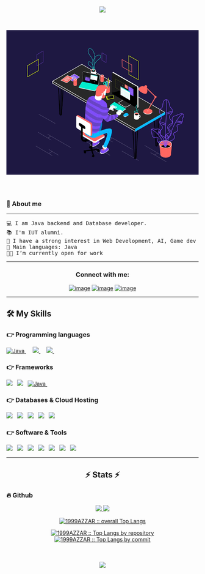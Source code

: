 <!-- <img align="right" src="https://visitor-badge.laobi.icu/badge?page_id=Mirsaidbek.Mirsaidbek"> -->
<h1 align="center">
	<img src="https://readme-typing-svg.demolab.com/?font=Fira+Code&pause=1000&width=435&lines=Hello, I'm Mirsaidbek Karimullaev!; I am Java Developer">
  <!-- <img  align="right"  src="https://visitor-badge.laobi.icu/badge?page_id=Mirsaidbek.Mirsaidbek"> -->
</h1>

<h1 align="center">
	<a href="https://github.com/Mirsaidbek" target="_self">
		<img alt="GIF" src="https://github.com/Mirsaidbek/Mirsaidbek/blob/main/1.gif">
	</a>
</h1>
<br>

### 📖 About me

<hr>
<pre>
💻 I am Java backend and Database developer.
📚 I'm IUT alumni.
📝 I have a strong interest in Web Development, AI, Game dev and new technologies
🌟 Main languages: Java
👨‍💻 I’m currently open for work
</pre>
<hr>

<h3 align="center">Connect with me:</h3>
<div align="center">

[![image](https://img.shields.io/badge/LinkedIn-0077B5?style=for-the-badge&logo=linkedin&logoColor=white)](https://www.linkedin.com/in/mirsaidbek-karimullaev-69860b1b7/)
[![image](https://img.shields.io/badge/Telegram-26A5E4.svg?style=for-the-badge&logo=telegram&logoColor=white)](https://t.me/mirsaidkarimullaev)
[![image](https://img.shields.io/badge/Gmail-37J5E5svg?style=for-the-badge&logo=gmail&logoColor)](https://github.com/Mirsaidbek/Mirsaidbek/blob/main/gmail%20address)

<!-- [![image](https://img.shields.io/badge/Gmail-37J5E5svg?style=for-the-badge&logo=gmail&logoColor=Blue)](https://t.me/mirsaidkarimullaev) -->

</div>
<hr>

## 🛠️ My Skills

### 👉 Programming languages

<p align="left"> 
	
<a href="https://www.java.com/en/">
    <img alt="Java" src="https://img.shields.io/badge/Java-ED8B00?style=for-the-badge&logo=java&logoColor=white"/>
  </a>
&emsp;
<!-- <a href="https://jakarta.ee/">
    <img alt="Java" src="https://img.shields.io/badge/Jakarta-ED8B00?style=for-the-badge&logo=jakarta&logoColor=white"/>
  </a>
&emsp; -->
<a href="https://html.com/html5/">
<img src="https://img.shields.io/badge/html5%20-%53F7AF5E.svg?&style=for-the-badge&color=E3426&logo=html5" />
</a>&nbsp;
&nbsp;
<a href="https://www.css3.com/">
<img src="https://img.shields.io/badge/css3%20-%23F7DF1E.svg?&style=for-the-badge&color=5BA8EE&logo=css3" />
</a>&nbsp;
&nbsp;

  <!-- <a href="https://isocpp.org/">
    <img src="https://img.shields.io/badge/C%2B%2B-00599C?style=for-the-badge&logo=c%2B%2B&logoColor=white">
  </a>
&emsp; -->

<!-- <a href="https://python.org/">
    <img alt="Python" src="https://img.shields.io/badge/Python-FFD43B?style=for-the-badge&logo=python&logoColor=darkgreen"/>
  </a>
  &emsp;
</p> -->

### 👉 Frameworks

<p>
	<img src="http://img.shields.io/badge/-Spring-6db33f?style=for-the-badge&logo=spring&logoColor=white" />&nbsp;&nbsp;
	<img src="http://img.shields.io/badge/-Springboot-629e3a?style=for-the-badge&logo=springboot&logoColor=white" />&nbsp;&nbsp;
	<a href="https://jakarta.ee/">
    <img alt="Java" src="https://img.shields.io/badge/Jakarta-ED8B00?style=for-the-badge&logo=jakarta&logoColor=white"/>
  	</a>
	&emsp;&emsp;
	<!-- <img src="http://img.shields.io/badge/-Project%20Reactor-6db33f?style=for-the-badge&logo=react&logoColor=white" />&nbsp;&nbsp;
	<img src="https://img.shields.io/badge/Keras-D00000?style=for-the-badge&logo=Keras&logoColor=white" />&nbsp;&nbsp;
	<img src="https://img.shields.io/badge/PyTorch-EE4C2C?style=for-the-badge&logo=PyTorch&logoColor=white" />&nbsp;&nbsp; -->
  <!-- 	<img src="" />&nbsp;&nbsp; -->
</p>

### 👉 Databases & Cloud Hosting

<p>
	<img src="https://img.shields.io/badge/Git-F05032?style=for-the-badge&logo=git&logoColor=white" />&nbsp;&nbsp;
	<img src="https://img.shields.io/badge/postgresql-008bb9?style=for-the-badge&logo=postgresql&logoColor=white" />&nbsp;&nbsp;
	<!-- <img src="https://img.shields.io/badge/SQLite-07405E?style=for-the-badge&logo=sqlite&logoColor=white" />&nbsp;&nbsp; -->
	<img src="https://img.shields.io/badge/GitHub-100000?style=for-the-badge&logo=github&logoColor=white" />&nbsp;&nbsp;
	<img src="https://img.shields.io/badge/GitLab%20-%23F7DF1E.svg?&style=for-the-badge&color=FC6D26" />&nbsp;&nbsp;
	<!-- <img src="https://img.shields.io/badge/firebase-ffca28?style=for-the-badge&logo=firebase&logoColor=black" />&nbsp;&nbsp; -->
	<img src="https://img.shields.io/badge/MongoDB-4EA94B?style=for-the-badge&logo=mongodb&logoColor=white" />&nbsp;&nbsp;
 </p>

### 👉 Software & Tools

 <p>

<img src="https://img.shields.io/badge/Windows-FCC624?style=for-the-badge&logo=windows&logoColor=black" />&nbsp;&nbsp;
<img src="https://img.shields.io/badge/intellijidea-E24F1D?style=for-the-badge&logo=intellijidea&logoColor=black" />&nbsp;&nbsp;
<img src="https://img.shields.io/badge/vscode-E24F1D?style=for-the-badge&logo=visualstudiocode&logoColor=black" />&nbsp;&nbsp;
<img src="https://img.shields.io/badge/Postman-FF6C37?style=for-the-badge&logo=Postman&logoColor=white" />&nbsp;&nbsp;
<img src="https://img.shields.io/badge/Trello-0052CC?style=for-the-badge&logo=trello&logoColor=white" />&nbsp;&nbsp;
<img src="https://img.shields.io/badge/mailtrap-0052CC?style=for-the-badge&logo=mailtrap&logoColor=white" />&nbsp;&nbsp;
<img src="https://img.shields.io/badge/insomnia-0052CC?style=for-the-badge&logo=insomnia&logoColor=white" />&nbsp;&nbsp;

<!-- <img src="https://img.shields.io/badge/Docker-2CA5E0?style=for-the-badge&logo=docker&logoColor=white" />&nbsp;&nbsp; -->
<!-- <img src="https://img.shields.io/badge/Amazon_AWS-232F3E?style=for-the-badge&logo=amazon-aws&logoColor=white" />&nbsp;&nbsp; -->
<!-- <img src="https://img.shields.io/badge/Figma-F24E1E?style=for-the-badge&logo=figma&logoColor=white" />&nbsp;&nbsp; -->
<!--
<img src="https://img.shields.io/badge/Jira-0052CC?style=for-the-badge&logo=Jira&logoColor=white" />&nbsp;&nbsp; -->
<!-- <img src="https://img.shields.io/badge/RabbitMQ%20-%23F7DF1E.svg?&style=for-the-badge&color=FF6600" />&nbsp;&nbsp; -->
<!-- <img src="https://img.shields.io/badge/Apache Kafka%20-%23F7DF1E.svg?&style=for-the-badge&color=000" />&nbsp;&nbsp; -->
<!-- <img src="https://img.shields.io/badge/GraphQL%20-%23F7DF1E.svg?&style=for-the-badge&color=E535AB" />&nbsp;&nbsp; -->
<!-- <img src="https://img.shields.io/badge/Redis%20-%23F7DF1E.svg?&style=for-the-badge&color=802221" />&nbsp;&nbsp; -->
<!-- <img src="https://img.shields.io/badge/Swagger%20-%23F7DF1E.svg?&style=for-the-badge&color=87BE3F" />&nbsp;&nbsp; -->
<!-- <img src="https://img.shields.io/badge/OpenApi-6BA539?&style=for-the-badge&logo=openapi-initiative&logoColor=F7F7F7" />&nbsp;&nbsp; -->

</p>

<hr>

<h2 align="center">⚡ Stats ⚡</h2>

<!--### :fire: LeetCode-->

<!--![LeetCode Stats](https://leetcode.card.workers.dev/Mirsaid0077?theme=dark&font=source_code_pro&extension=activity)-->

### :fire: Github

<!-- <p><img align="center" src="https://github-readme-streak-stats.herokuapp.com?user=Mirsaidbek&theme=one-dark-pro&border_radius=5 https://git.io/streak-stats)" alt="Mirsaidbek" /></p> -->

<!--- <img src="https://github-readme-activity-graph.cyclic.app/graph?username=Mirsaidbek&theme=react-dark&bg_color=20232a&hide_border=true" width="100%"/> -->
</p>

   <p align="center">
          <a href="https://github.com/Mirsaidbek/">
          <img width="49.5%" src="https://github-readme-stats.vercel.app/api?username=Mirsaidbek&theme=gruvbox&hide_border=true" />
          <img width="49.5%" src="https://github-readme-streak-stats.herokuapp.com/?user=Mirsaidbek&theme=gruvbox&hide_border=true" />
          </a>
       </p>

<p align="center">
        <a href="https://github.com/Mirsaidbek/">
          <img src="https://github-readme-stats.vercel.app/api/top-langs/?username=Mirsaidbek&langs_count=6&theme=gruvbox&layout=compact&hide_border=true"
          alt="1999AZZAR :: overall Top Langs " /></a>
      </p>

 <p align="center">
          <a href="https://github.com/Mirsaidbek/">
          <img width="45%" src="https://github-profile-summary-cards.vercel.app/api/cards/repos-per-language?username=Mirsaidbek&theme=gruvbox&layout=compact&hide_border=true"
          alt="1999AZZAR :: Top Langs by repository" />
          <img width="45%" src="https://github-profile-summary-cards.vercel.app/api/cards/most-commit-language?username=Mirsaidbek&theme=gruvbox&layout=compact&hide_border=true"
          alt="1999AZZAR :: Top Langs by commit" />
          </a>
        </p>

</div>

<!--<div align="center">
  <a href="https://1999azzar.github.io/1999AZZAR/">
  <img  src="https://github.com/1999AZZAR/1999AZZAR/blob/main/resources/img/grid-snake.svg"
       alt="snake" /></a>
</div>  -->

<div>
     <h1 align="center">
	<img src="https://readme-typing-svg.demolab.com?font=Fira+Code&pause=1000&width=435&lines=Thank+you+for+visiting;See+you+soon!">
</h1>
</div>
